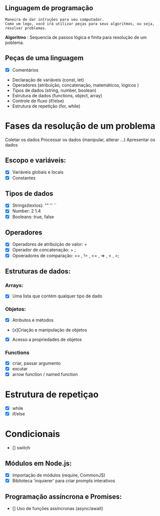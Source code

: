 ## Linguagem de programação

    Maneira de dar intruções para seu computador.
    Como um lego, você irá utilizar peças para seus algoritmos, ou seja, resolver problemas.

**Algoritmo** : Sequencia de passos lógica e finita para resolução de um poblema.

## Peças de uma linguagem

- [x] Comentários
- Declaração de variáveis (const, let)
- Operadores (atribuição, concatenação, matemáticos, lógicos )
- Tipos de dados (string, number, boolean)
- Estrutura de dados (functions, object, array)
- Controle de fluxo (if/else)
- Estrutura de repetição (for, while)

# Fases da resolução de um problema

Coletar os dados
Processar os dados (manipular, alterar ...)
Apresentar os dados


## Escopo e variáveis:

- [x] Variáveis globais e locais
- [x] Constantes

## Tipos de dados

- [X] Strings(textos): "" '' ``
- [X] Number: 2 1.4
- [x] Booleans: true, false 

## Operadores

- [x] Operadores de atribuição de valor: =
- [x] Operador de concatenação: + ;
- [x] Opoeradores de comparação: == , != , <= , => , < , >; 

## Estruturas de dados:

### Arrays: 

- [x] Uma lista que contém qualquer tipo de dado 

### Objetos:

- [x] Atributos e métodos
- [x]Criação e manipulação de objetos
- [x] Acesso a propriedades de objetos

### Functions

- [X] criar, passar argumento
- [X] excutar
- [X] arrow function / named function

# Estrutura de repetiçao 

- [x] while
- [x] if/else

# Condicionais

- [] switch

## Módulos em Node.js:

- [x] Importação de módulos (require, CommonJS)
- [x] Biblioteca 'inquierer' para criar prompts interativos 

## Programação assíncrona e Promises:

- [] Uso de funções assíncronas (async/await)